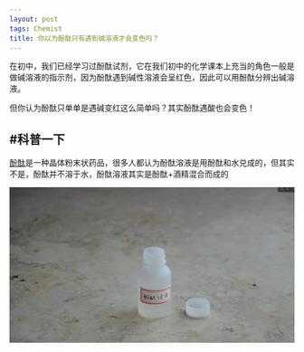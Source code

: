 ```yaml
---
layout: post
tags: Chemist
title: 你以为酚酞只有遇到碱溶液才会变色吗？
---
```

在初中，我们已经学习过酚酞试剂，它在我们初中的化学课本上充当的角色一般是做碱溶液的指示剂，因为酚酞遇到碱性溶液会呈红色，因此可以用酚酞分辨出碱溶液。

但你认为酚酞只单单是遇碱变红这么简单吗？其实酚酞遇酸也会变色！


## #科普一下


[酚酞][1]是一种晶体粉末状药品，很多人都认为酚酞溶液是用酚酞和水兑成的，但其实不是，酚酞并不溶于水，酚酞溶液其实是酚酞+酒精混合而成的

![酚酞][2]

[1]: https://wapbaike.baidu.com/item/%E9%85%9A%E9%85%9E/1596924-
[2]: /usrimg/2017-12-27-chemist-1.png
